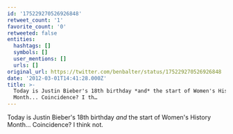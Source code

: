 ```yaml
---
id: '175229270526926848'
retweet_count: '1'
favorite_count: '0'
retweeted: false
entities:
  hashtags: []
  symbols: []
  user_mentions: []
  urls: []
original_url: https://twitter.com/benbalter/status/175229270526926848
date: '2012-03-01T14:41:28.000Z'
title: >-
  Today is Justin Bieber's 18th birthday *and* the start of Women's History
  Month... Coincidence? I th…
---
```


Today is Justin Bieber's 18th birthday *and* the start of Women's History Month... Coincidence? I think not.